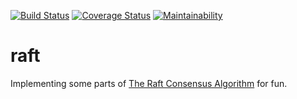 [![Build Status](https://travis-ci.org/raitraidma/raft.svg?branch=master)](https://travis-ci.org/raitraidma/raft)
[![Coverage Status](https://coveralls.io/repos/github/raitraidma/raft/badge.svg?branch=master)](https://coveralls.io/github/raitraidma/raft?branch=master)
[![Maintainability](https://api.codeclimate.com/v1/badges/513797e1d21d2851cc28/maintainability)](https://codeclimate.com/github/raitraidma/raft/maintainability)

# raft

Implementing some parts of [The Raft Consensus Algorithm](https://raft.github.io/) for fun.